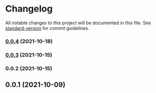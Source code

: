 # Changelog

All notable changes to this project will be documented in this file. See [standard-version](https://github.com/conventional-changelog/standard-version) for
commit guidelines.

### [0.0.4](https://git.zhlh6.cn/Evllis/vite-admin-dashboard/compare/v0.0.3...v0.0.4) (2021-10-18)

### [0.0.3](https://git.zhlh6.cn/Evllis/vite-admin-dashboard/compare/v0.0.2...v0.0.3) (2021-10-15)

### 0.0.2 (2021-10-15)

## 0.0.1 (2021-10-09)
